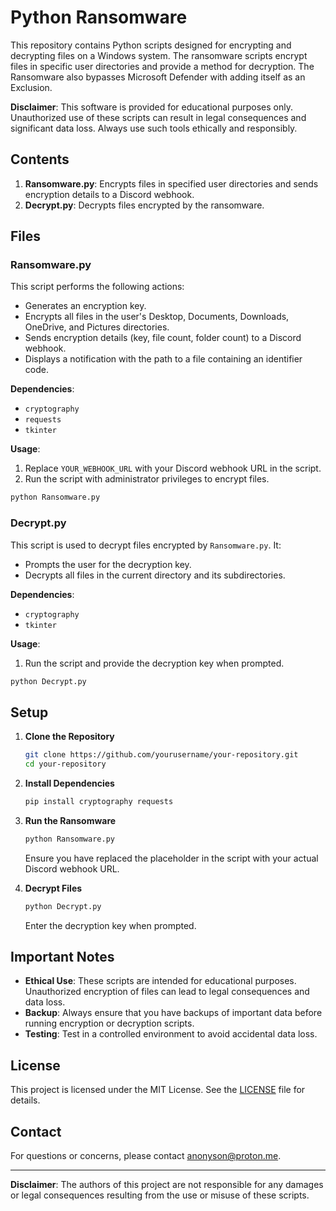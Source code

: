 # Python Ransomware

This repository contains Python scripts designed for encrypting and decrypting files on a Windows system. The ransomware scripts encrypt files in specific user directories and provide a method for decryption. The Ransomware also bypasses Microsoft Defender with adding itself as an Exclusion.

**Disclaimer**: This software is provided for educational purposes only. Unauthorized use of these scripts can result in legal consequences and significant data loss. Always use such tools ethically and responsibly.

## Contents

1. **Ransomware.py**: Encrypts files in specified user directories and sends encryption details to a Discord webhook.
2. **Decrypt.py**: Decrypts files encrypted by the ransomware.

## Files

### Ransomware.py

This script performs the following actions:
- Generates an encryption key.
- Encrypts all files in the user's Desktop, Documents, Downloads, OneDrive, and Pictures directories.
- Sends encryption details (key, file count, folder count) to a Discord webhook.
- Displays a notification with the path to a file containing an identifier code.

**Dependencies**:
- `cryptography`
- `requests`
- `tkinter`

**Usage**:
1. Replace `YOUR_WEBHOOK_URL` with your Discord webhook URL in the script.
2. Run the script with administrator privileges to encrypt files.

```bash
python Ransomware.py
```

### Decrypt.py

This script is used to decrypt files encrypted by `Ransomware.py`. It:
- Prompts the user for the decryption key.
- Decrypts all files in the current directory and its subdirectories.

**Dependencies**:
- `cryptography`
- `tkinter`

**Usage**:
1. Run the script and provide the decryption key when prompted.

```bash
python Decrypt.py
```

## Setup

1. **Clone the Repository**

   ```bash
   git clone https://github.com/yourusername/your-repository.git
   cd your-repository
   ```

2. **Install Dependencies**

   ```bash
   pip install cryptography requests
   ```

3. **Run the Ransomware**

   ```bash
   python Ransomware.py
   ```

   Ensure you have replaced the placeholder in the script with your actual Discord webhook URL.

4. **Decrypt Files**

   ```bash
   python Decrypt.py
   ```

   Enter the decryption key when prompted.

## Important Notes

- **Ethical Use**: These scripts are intended for educational purposes. Unauthorized encryption of files can lead to legal consequences and data loss.
- **Backup**: Always ensure that you have backups of important data before running encryption or decryption scripts.
- **Testing**: Test in a controlled environment to avoid accidental data loss.

## License

This project is licensed under the MIT License. See the [LICENSE](LICENSE) file for details.

## Contact

For questions or concerns, please contact [anonyson@proton.me](mailto:anonyson@proton.me).

---

**Disclaimer**: The authors of this project are not responsible for any damages or legal consequences resulting from the use or misuse of these scripts.
